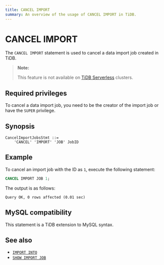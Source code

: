 ```yaml
---
title: CANCEL IMPORT
summary: An overview of the usage of CANCEL IMPORT in TiDB.
---
```


# CANCEL IMPORT

The `CANCEL IMPORT` statement is used to cancel a data import job created in TiDB.

> **Note:**
>
> This feature is not available on [TiDB Serverless](https://docs.pingcap.com/tidbcloud/select-cluster-tier#tidb-serverless) clusters.

## Required privileges

To cancel a data import job, you need to be the creator of the import job or have the `SUPER` privilege.

## Synopsis

```ebnf+diagram
CancelImportJobsStmt ::=
    'CANCEL' 'IMPORT' 'JOB' JobID
```

## Example

To cancel an import job with the ID as `1`, execute the following statement:

```sql
CANCEL IMPORT JOB 1;
```

The output is as follows:

```
Query OK, 0 rows affected (0.01 sec)
```

## MySQL compatibility

This statement is a TiDB extension to MySQL syntax.

## See also

* [`IMPORT INTO`](/sql-statements/sql-statement-import-into.md)
* [`SHOW IMPORT JOB`](/sql-statements/sql-statement-show-import-job.md)

